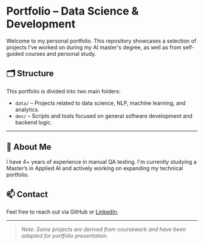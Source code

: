 # Portfolio – Data Science & Development

Welcome to my personal portfolio. This repository showcases a selection of projects I’ve worked on during my AI master's degree, as well as from self-guided courses and personal study.

## 🗂️ Structure

This portfolio is divided into two main folders:

- `data/` – Projects related to data science, NLP, machine learning, and analytics.
- `dev/` – Scripts and tools focused on general software development and backend logic.

---

## 📌 About Me

I have 4+ years of experience in manual QA testing. I'm currently studying a Master’s in Applied AI and actively working on expanding my technical portfolio.

## 📫 Contact

Feel free to reach out via GitHub or [LinkedIn](https://www.linkedin.com/in/fer-pardo/).

---

> *Note: Some projects are derived from coursework and have been adapted for portfolio presentation.*
